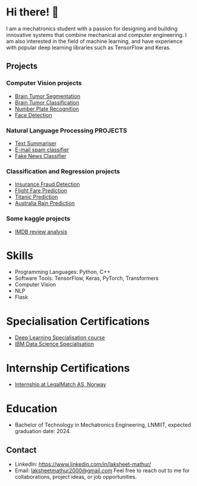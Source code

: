 # Hi there! 👋
I am a mechatronics student with a passion for designing and building innovative systems that combine mechanical and computer engineering. I am also interested in the field of machine learning, and have experience with popular deep learning libraries such as TensorFlow and Keras.

## Projects
### Computer Vision projects
- [Brain Tumor Segmentation](https://github.com/Lak2k1/Brain-Tumor-Segmentation)
- [Brain Tumor Classification](https://github.com/Lak2k1/Brain-Tumor-Classification-using-Deep-Learning)
- [Number Plate Recognition](https://github.com/Lak2k1/Number-plate-recognition)
- [Face Detection](https://github.com/Lak2k1/Face-Detection)

### Natural Language Processing PROJECTS
- [Text Summariser](https://github.com/Lak2k1/Text-Summarizer)
- [E-mail spam classifier](https://github.com/Lak2k1/E-Mail-spam-classifier)
- [Fake News Classifier](https://github.com/Lak2k1/Fake-News-Classifier)

### Classification and Regression projects
- [Insurance Fraud Detection](https://github.com/Lak2k1/Insurance-Fraud-Detection)
- [Flight Fare Prediction](https://github.com/Lak2k1/Flight-Fare-Prediction)
- [Titanic Prediction](https://github.com/Lak2k1/Titanic-Prediction)
- [Australia Rain Prediction](https://github.com/Lak2k1/Austrailia-Rain-Prediction)

### Some kaggle projects 
- [IMDB review analysis](https://www.kaggle.com/code/laksheetmathur/transformers-positional-encoding)


# Skills
- Programming Languages: Python, C++
- Software Tools: TensorFlow, Keras, PyTorch, Transformers
- Computer Vision
- NLP
- Flask

# Specialisation Certifications
- [Deep Learning Specialisation course](https://www.coursera.org/account/accomplishments/specialization/certificate/E5U2ERKDFH4P)
- [IBM Data Science Specialisation](https://www.coursera.org/account/accomplishments/specialization/certificate/3VHUZXEE2EP4)

# Internship Certifications
- [Internship at LegalMatch AS, Norway](https://drive.google.com/file/d/1juXwcnQszIre5NLcEStsvlH2WXF1198k/view)


# Education
* Bachelor of Technology in Mechatronics Engineering, LNMIIT, expected graduation date: 2024.
## Contact
* LinkedIn: https://www.linkedin.com/in/laksheet-mathur/
* Email: laksheetmathur2000@gmail.com
Feel free to reach out to me for collaborations, project ideas, or job opportunities.
